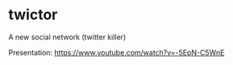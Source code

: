 # twictor
A new social network (twitter killer)

Presentation: https://www.youtube.com/watch?v=-5EpN-C5WnE
